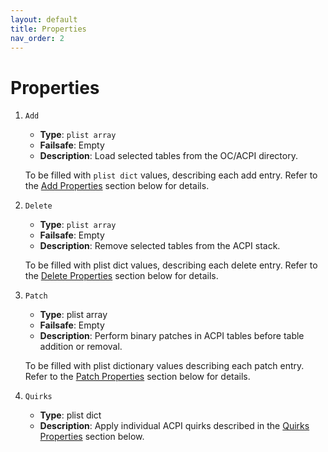 ```yaml
---
layout: default
title: Properties
nav_order: 2
---
```


# Properties

1. `Add`
    - **Type**: `plist array`
    - **Failsafe**: Empty
    - **Description**: Load selected tables from the OC/ACPI directory.

    To be filled with `plist dict` values, describing each add entry. Refer to the [Add Properties](/docs/ACPI/add.md) section below for details.

2. `Delete`
    - **Type**: `plist array`
    - **Failsafe**: Empty
    - **Description**: Remove selected tables from the ACPI stack.

    To be filled with plist dict values, describing each delete entry. Refer to the [Delete Properties](/docs/ACPI/delete.md) section below for details.

3. `Patch`
    - **Type**: plist array
    - **Failsafe**: Empty
    - **Description**: Perform binary patches in ACPI tables before table addition or removal.

    To be filled with plist dictionary values describing each patch entry. Refer to the [Patch Properties](/docs/ACPI/patch.md) section below for details.

4. `Quirks`
    - **Type**: plist dict
    - **Description**: Apply individual ACPI quirks described in the [Quirks Properties](/docs/ACPI/quirks.md) section below.